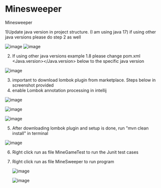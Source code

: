 # Minesweeper
Minesweeper

1)Update java version in project structure. (I am using java 17)   if using other java versions please do step 2 as well

![image](https://github.com/user-attachments/assets/251e511e-a453-4a67-bd3e-708f25c03954)
![image](https://github.com/user-attachments/assets/a9879871-cf01-44da-8971-308bc98467b8)


2) If using other java versions example 1.8 please change pom.xml <Java.version></Java.version> below to the specific java version

![image](https://github.com/user-attachments/assets/778fc853-9b3f-450e-9f91-fe34a57e8b19)

3) important to download lombok plugin from marketplace. Steps below in screenshot provided
4) enable Lombok annotation processing in intellij

![image](https://github.com/user-attachments/assets/5396489e-8301-4847-a29a-9b5bf374db87)

![image](https://github.com/user-attachments/assets/bcb27e33-7503-4927-b7fa-f72d526394aa)

![image](https://github.com/user-attachments/assets/93c72955-fcd7-4210-9d6e-6a85c990b58e)

5) After downloading lombok plugin and setup is done, run "mvn clean install" in terminal
   
![image](https://github.com/user-attachments/assets/b7beb25a-90f7-4737-9f30-13af59e8a966)


6) Right click run as file MineGameTest to run the Junit test cases

7) Right click run as file MineSweeper to run program

   ![image](https://github.com/user-attachments/assets/bafaa1ce-5ef2-45fc-8d37-29ebe15fe853)

   ![image](https://github.com/user-attachments/assets/ccaefde2-4499-4d74-a4b0-18e0fbcb264c)

